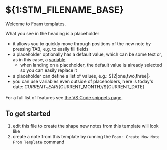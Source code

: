 # ${1:$TM_FILENAME_BASE}

Welcome to Foam templates.

What you see in the heading is a placeholder

- it allows you to quickly move through positions of the new note by pressing TAB, e.g. to easily fill fields
- a placeholder optionally has a default value, which can be some text or, as in this case, a [variable](https://code.visualstudio.com/docs/editor/userdefinedsnippets#_variables)
  - when landing on a placeholder, the default value is already selected so you can easily replace it
- a placeholder can define a list of values, e.g.: ${2|one,two,three|}
- you can use variables even outside of placeholders, here is today's date: ${CURRENT_YEAR}/${CURRENT_MONTH}/${CURRENT_DATE}

For a full list of features see [the VS Code snippets page](https://code.visualstudio.com/docs/editor/userdefinedsnippets#_snippet-syntax).

## To get started

1. edit this file to create the shape new notes from this template will look like
2. create a note from this template by running the `Foam: Create New Note From Template` command
